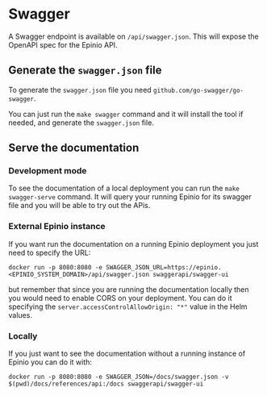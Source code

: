 # Swagger

A Swagger endpoint is available on `/api/swagger.json`. This will expose the OpenAPI spec for the Epinio API.

## Generate the `swagger.json` file

To generate the `swagger.json` file you need `github.com/go-swagger/go-swagger`.

You can just run the `make swagger` command and it will install the tool if needed, and generate the `swagger.json` file.


## Serve the documentation

### Development mode

To see the documentation of a local deployment you can run the `make swagger-serve` command.
It will query your running Epinio for its swagger file and you will be able to try out the APis.

### External Epinio instance

If you want run the documentation on a running Epinio deployment you just need to specify the URL:

```
docker run -p 8080:8080 -e SWAGGER_JSON_URL=https://epinio.<EPINIO_SYSTEM_DOMAIN>/api/swagger.json swaggerapi/swagger-ui
```
but remember that since you are running the documentation locally then you would need to enable CORS on your deployment.
You can do it specifying the `server.accessControlAllowOrigin: "*"` value in the Helm values.

### Locally

If you just want to see the documentation without a running instance of Epinio you can do it with:

```
docker run -p 8080:8080 -e SWAGGER_JSON=/docs/swagger.json -v $(pwd)/docs/references/api:/docs swaggerapi/swagger-ui
```
